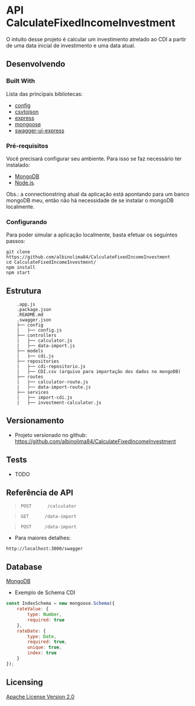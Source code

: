 # API CalculateFixedIncomeInvestment

O intuito desse projeto é calcular um investimento atrelado ao CDI a partir de uma data inicial de investimento e uma data atual.

## Desenvolvendo

### Built With

Lista das principais bibliotecas:
 * [config](https://www.npmjs.com/package/config)
 * [csvtojson](https://www.npmjs.com/package/csvtojson)
 * [express](https://www.npmjs.com/package/express)
 * [mongoose](https://www.npmjs.com/package/mongoose)
 * [swagger-ui-express](https://www.npmjs.com/package/swagger-ui-express)
 
 ### Pré-requisitos
Você precisará configurar seu ambiente. Para isso se faz necessário ter instalado:
 - [MongoDB](https://www.mongodb.com/)
 - [Node.js](https://nodejs.org/en/).

Obs.: a connectionstring atual da aplicação está apontando para um banco mongoDB meu, então não há necessidade de se instalar o mongoDB localmente.

### Configurando

Para poder simular a aplicação localmente, basta efetuar os seguintes passos:

```shell
git clone https://github.com/albinolima84/CalculateFixedIncomeInvestment
cd CalculateFixedIncomeInvestment/
npm install
npm start
```

## Estrutura

```
    .app.js
    .package.json
    .README.md
    .swagger.json
    ├── config
    |   ├── config.js
    ├── controllers
    |   ├── calculator.js
    |   ├── data-import.js
    ├── models
    |   ├── cdi.js
    ├── repositories
    |   ├── cdi-repositorio.js
    |   ├── CDI.csv (arquivo para importação dos dados no mongoDB)
    ├── routes
    |   ├── calculator-route.js
    |   ├── data-import-route.js
    ├── services
    |   ├── import-cdi.js
    |   ├── investment-calculator.js
```

## Versionamento

 * Projeto versionado no github: https://github.com/albinolima84/CalculateFixedIncomeInvestment

## Tests

 * TODO

## Referência de API

> `POST      /calculator`

> `GET      /data-import`

> `POST     /data-import`

 - Para maiores detalhes:
```
http://localhost:3000/swagger

```

## Database

[MongoDB](https://www.mongodb.com/)

 - Exemplo de Schema CDI

```javascript
const IndexSchema = new mongoose.Schema({
    rateValue: {
        type: Number,
        required: true
    },
    rateDate: {
        type: Date,
        required: true,
        unique: true,
        index: true
    }
});

```

## Licensing

[Apache License Version 2.0](./LICENSE)
